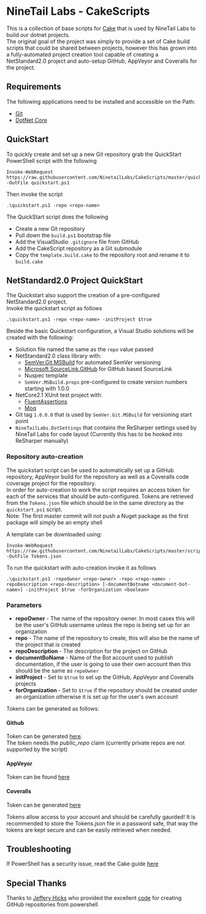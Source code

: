 # NineTail Labs - CakeScripts
This is a collection of base scripts for [Cake](https://cakebuild.net) that is used by NineTail Labs to build our dotnet projects.  
The original goal of the project was simply to provide a set of Cake build scripts that could be shared between projects, however this has grown into a fully-automated project creation tool capable of creating a NetStandard2.0 project and auto-setup GitHub, AppVeyor and Coveralls for the project.

## Requirements
The following applications need to be installed and accessible on the Path:
- [Git](https://git-scm.com/)
- [DotNet Core](https://www.microsoft.com/net/download)

## QuickStart
To quickly create and set up a new Git repository grab the QuickStart PowerShell script with the following
```
Invoke-WebRequest https://raw.githubusercontent.com/NinetailLabs/CakeScripts/master/quickstart.ps1 -OutFile quickstart.ps1
```

Then invoke the script
```
.\quickstart.ps1 -repo <repo-name>
```
The QuickStart script does the following
- Create a new Git repository
- Pull down the `build.ps1` bootstrap file
- Add the VisualStudio `.gitignore` file from GitHub
- Add the CakeScript repository as a Git submodule 
- Copy the `template.build.cake` to the repository root and rename it to `build.cake`

## NetStandard2.0 Project QuickStart
The Quickstart also support the creation of a pre-configured NetStandard2.0 project.  
Invoke the quickstart script as follows
```
.\quickstart.ps1 -repo <repo-name> -initProject $true
```

Beside the basic Quickstart configuration, a Visual Studio solutions will be created with the following:
- Solution file named the same as the `repo` value passed
- NetStandard2.0 class library with:
  - [SemVer.Git.MSBuild](https://www.nuget.org/packages/SemVer.Git.MSBuild/) for automated SemVer versioning
  - [Microsoft.SourceLink.GitHub](https://www.nuget.org/packages?q=Microsoft.SourceLink.GitHub) for GitHub based SourceLink
  - Nuspec template
  - `SemVer.MSBuild.props` pre-configured to create version numbers starting with 1.0.0
- NetCore2.1 XUnit test project with:
  - [FluentAssertions](https://www.nuget.org/packages/FluentAssertions/)
  - [Moq](https://www.nuget.org/packages/Moq/)
- Git tag `1.0.0.0` that is used by `SemVer.Git.MSBuild` for versioning start point
- `NineTailLabs.DotSettings` that contains the ReSharper settings used by NineTail Labs for code layout (Currently this has to be hooked into ReSharper manually)

### Repository auto-creation
The quickstart script can be used to automatically set up a GitHub repository, AppVeyor build for the repository as well as a Coveralls code coverage project for the repository.  
In order for auto-creation to work the script requires an access token for each of the services that should be auto-configured. Tokens are retrieved from the `Tokens.json` file which
should be in the same directory as the `quickstart.ps1` script.  
Note: The first master commit will not push a Nuget package as the first package will simply be an empty shell

A template can be downloaded using:
```
Invoke-WebRequest https://raw.githubusercontent.com/NinetailLabs/CakeScripts/master/scripts/Tokens.json -OutFile Tokens.json
```

To run the quickstart with auto-creation invoke it as follows
```
.\quickstart.ps1 -repoOwner <repo-owner> -repo <repo-name> -repoDescription <repo-description> [-documentBotname <document-bot-name>] -initProject $true -forOrganization <boolean>
```

### Parameters
- **repoOwner** - The name of the repository owner. In most cases this will be the user's GitHub username unless the repo is being set up for an organization  
- **repo** - The name of the repository to create, this will also be the name of the project that is created  
- **repoDescription** - The description for the project on GitHub  
- **documentBoName** - Name of the Bot account used to publish documentation, if the user is going to use their own account then this should be the same as `repoOwner`  
- **initProject** - Set to `$true` to set up the GitHub, AppVeyor and Coveralls projects  
- **forOrganization** - Set to `$true` if the repository should be created under an organization otherwise it is set up for the user's own account   

Tokens can be generated as follows:
#### Github
Token can be generated [here](https://github.com/settings/tokens).  
The token needs the *public_repo* claim (currently private repos are not supported by the script)

#### AppVeyor
Token can be found [here](https://coveralls.io/account)

#### Coveralls
Token can be generated [here](https://ci.appveyor.com/api-token)

Tokens allow access to your account and should be carefully gaurded! It is recommended to store the Tokens.json file in a password safe, that way the tokens are kept secure
and can be easily retrieved when needed.

## Troubleshooting
If PowerShell has a security issue, read the Cake guide [here](https://cakebuild.net/docs/tutorials/powershell-security)

## Special Thanks
Thanks to [Jeffery Hicks](https://jdhitsolutions.com/blog/about-me/) who provided the excellent [code](https://jdhitsolutions.com/blog/powershell/5373/creating-a-github-repository-from-powershell/) for creating GitHub repositories from powershell